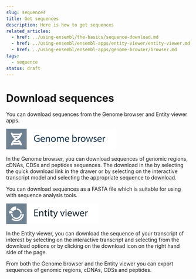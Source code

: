```yaml
---
slug: sequences
title: Get sequences
description: Here is how to get sequences
related_articles:
  - href: ../using-ensembl/the-basics/sequence-download.md
  - href: ../using-ensembl/ensembl-apps/entity-viewer/entity-viewer.md
  - href: ../using-ensembl/ensembl-apps/genome-browser/browser.md
tags:
  - sequence
status: draft
---
```


# Download sequences

You can download sequences from the Genome browser and Entity viewer apps.

![](../../img/id-genome-browser.svg)

In the Genome browser, you can download sequences of genomic regions, cDNAs, CDSs and peptides sequences. The download in the  by selecting the quick download link in the drawer or by selecting on the interactive transcript model and selecting the appropriate sequence to download.

You can download sequences as a FASTA file which is suitable for using with sequence analysis tools.

![](../../img/id-entity-viewer.svg)

In the Entity viewer, you can download the sequence of your transcript of interest by selecting on the interactive transcript and selecting from the download options or by clicking on the download icon on the right hand side of the page.

From both the Genome browser and the Entity viewer you can export sequences of genomic regions, cDNAs, CDSs and peptides.
